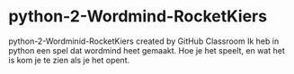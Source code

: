 # python-2-Wordmind-RocketKiers
python-2-Wordminid-RocketKiers created by GitHub Classroom
Ik heb in python een spel dat wordmind heet gemaakt. Hoe je het speelt, en wat het is kom je te zien als je het opent.
